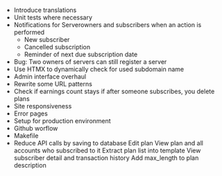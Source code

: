 - Introduce translations
- Unit tests where necessary
- Notifications for Serverowners and subscribers when an action is performed
    - New subscriber
    - Cancelled subscription
    - Reminder of next due subscription date
- Bug: Two owners of servers can still register a server
- Use HTMX to dynamically check for used subdomain name
- Admin interface overhaul
- Rewrite some URL patterns
- Check if earnings count stays if after someone subscribes, you delete plans
- Site responsiveness
- Error pages
- Setup for production environment
- Github worflow
- Makefile
- Reduce API calls by saving to database
Edit plan
View plan and all accounts who subscribed to it
Extract plan list into template
View subscriber detail and transaction history
Add max_length to plan description
